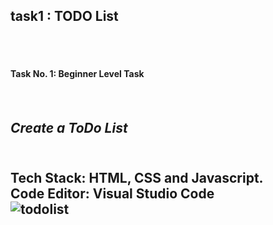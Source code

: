 <h2><b>task1 : TODO List</b></h2><br><br>
<h4><b>Task No. 1:</b> Beginner Level Task<h4><br>
  <h2><i><b>Create a ToDo List</b></i><h2><br>
<b>Tech Stack:<b> HTML, CSS and Javascript.<br>
<b>Code Editor:<b> Visual Studio Code<br>
  <img src ="" alt ="todolist">
